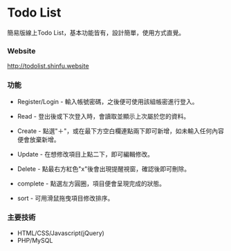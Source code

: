 # Todo List

簡易版線上Todo List，基本功能皆有，設計簡單，使用方式直覺。

### Website

http://todolist.shinfu.website

### 功能

* Register/Login - 輸入帳號密碼，之後便可使用該組帳密進行登入。

* Read - 登出後或下次登入時，會讀取並顯示上次屬於您的資料。

* Create - 點選"＋"，或在最下方空白欄連點兩下即可新增，如未輸入任何內容便會放棄新增。

* Update - 在想修改項目上點二下，即可編輯修改。

* Delete - 點最右方紅色"x"後會出現提醒視窗，確認後即可刪除。

* complete - 點選左方圓圈，項目便會呈現完成的狀態。

* sort - 可用滑鼠拖曳項目修改排序。


### 主要技術

* HTML/CSS/Javascript(jQuery)
* PHP/MySQL


